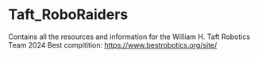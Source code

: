 # Taft_RoboRaiders
Contains all the resources and information for the William H. Taft Robotics Team </b>
2024 Best compitition: https://www.bestrobotics.org/site/
